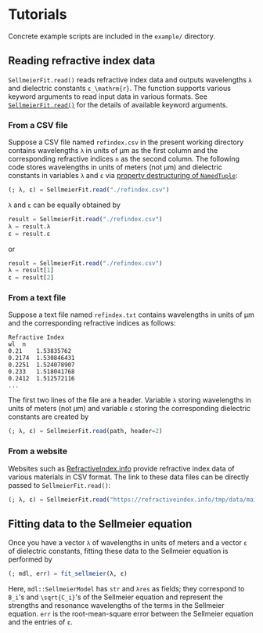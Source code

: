 # Tutorials
Concrete example scripts are included in the `example/` directory.

## Reading refractive index data
`SellmeierFit.read()` reads refractive index data and outputs wavelengths ``λ`` and dielectric constants ``ε_\mathrm{r}``.  The function supports various keyword arguments to read input data in various formats.  See [`SellmeierFit.read()`](@ref) for the details of available keyword arguments.

### From a CSV file
Suppose a CSV file named `refindex.csv` in the present working directory contains wavelengths ``λ`` in units of µm as the first column and the corresponding refractive indices ``n`` as the second column.  The following code stores wavelengths in units of meters (not µm) and dielectric constants in variables `λ` and `ε` via [property destructuring of `NamedTuple`](https://julialang.org/blog/2021/11/julia-1.7-highlights/#property_destructuring):
```julia
(; λ, ε) = SellmeierFit.read("./refindex.csv")
```
`λ` and `ε` can be equally obtained by
```julia
result = SellmeierFit.read("./refindex.csv")
λ = result.λ
ε = result.ε
```
or
```julia
result = SellmeierFit.read("./refindex.csv")
λ = result[1]
ε = result[2]
```

### From a text file
Suppose a text file named `refindex.txt` contains wavelengths in units of µm and the corresponding refractive indices as follows:
```
Refractive Index
wl 	n
0.21	1.53835762
0.2174	1.530846431
0.2251	1.524078907
0.233	1.518041768
0.2412	1.512572116
...
```
The first two lines of the file are a header.  Variable `λ` storing wavelengths in units of meters (not µm) and variable `ε` storing the corresponding dielectric constants are created by
```julia
(; λ, ε) = SellmeierFit.read(path, header=2)
```

### From a website
Websites such as [RefractiveIndex.info](https://refractiveindex.info) provide refractive index data of various materials in CSV format.  The link to these data files can be directly passed to `SellmeierFit.read()`:
```julia
(; λ, ε) = SellmeierFit.read("https://refractiveindex.info/tmp/data/main/SiO2/Malitson.csv")
```

## Fitting data to the Sellmeier equation
Once you have a vector `λ` of wavelengths in units of meters and a vector `ε` of dielectric constants, fitting these data to the Sellmeier equation is performed by
```julia
(; mdl, err) = fit_sellmeier(λ, ε)
```
Here, `mdl::SellmeierModel` has `str` and `λres` as fields; they correspond to ``B_i``'s and ``\sqrt{C_i}``'s of the Sellmeier equation and represent the strengths and resonance wavelengths of the terms in the Sellmeier equation.  `err` is the root-mean-square error between the Sellmeier equation and the entries of `ε`.
